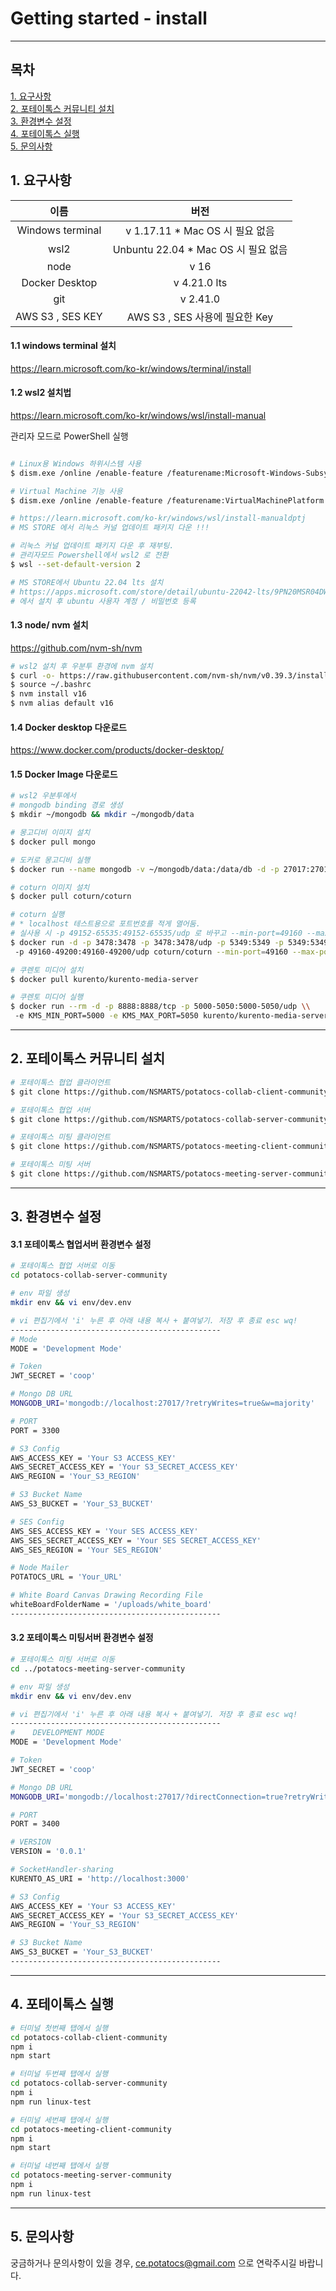 # Getting started - install

---

## 목차

[1. 요구사항](#1) <br>
[2. 포테이톡스 커뮤니티 설치](#2) <br>
[3. 환경변수 설정](#3) <br>
[4. 포테이톡스 실행](#4) <br>
[5. 문의사항](#5) <br>

## <!-- -   `mkdocs new [dir-name]` - Create a new project. -->

## 1. 요구사항

|       이름       |                 버전                 |
| :--------------: | :----------------------------------: |
| Windows terminal |   v 1.17.11 \* Mac OS 시 필요 없음   |
|       wsl2       | Unbuntu 22.04 \* Mac OS 시 필요 없음 |
|       node       |                 v 16                 |
|  Docker Desktop  |             v 4.21.0 lts             |
|       git        |               v 2.41.0               |
| AWS S3 , SES KEY |    AWS S3 , SES 사용에 필요한 Key    |

#### 1.1 windows terminal 설치

<https://learn.microsoft.com/ko-kr/windows/terminal/install>

#### 1.2 wsl2 설치법

<https://learn.microsoft.com/ko-kr/windows/wsl/install-manual>

관리자 모드로 PowerShell 실행

```sh

# Linux용 Windows 하위시스템 사용
$ dism.exe /online /enable-feature /featurename:Microsoft-Windows-Subsystem-Linux /all /norestart

# Virtual Machine 기능 사용
$ dism.exe /online /enable-feature /featurename:VirtualMachinePlatform /all /norestart

# https://learn.microsoft.com/ko-kr/windows/wsl/install-manualdptj
# MS STORE 에서 리눅스 커널 업데이트 패키지 다운 !!!

# 리눅스 커널 업데이트 패키지 다운 후 재부팅.
# 관리자모드 Powershell에서 wsl2 로 전환
$ wsl --set-default-version 2

# MS STORE에서 Ubuntu 22.04 lts 설치
# https://apps.microsoft.com/store/detail/ubuntu-22042-lts/9PN20MSR04DW?hl=ko-kr&gl=kr&rtc=1
# 에서 설치 후 ubuntu 사용자 계정 / 비밀번호 등록
```

#### 1.3 node/ nvm 설치

<https://github.com/nvm-sh/nvm>

```sh
# wsl2 설치 후 우분투 환경에 nvm 설치
$ curl -o- https://raw.githubusercontent.com/nvm-sh/nvm/v0.39.3/install.sh | bash
$ source ~/.bashrc
$ nvm install v16
$ nvm alias default v16
```

#### 1.4 Docker desktop 다운로드

<https://www.docker.com/products/docker-desktop/>

#### 1.5 Docker Image 다운로드

```sh
# wsl2 우분투에서
# mongodb binding 경로 생성
$ mkdir ~/mongodb && mkdir ~/mongodb/data

# 몽고디비 이미지 설치
$ docker pull mongo

# 도커로 몽고디비 실행
$ docker run --name mongodb -v ~/mongodb/data:/data/db -d -p 27017:27017 mongo

# coturn 이미지 설치
$ docker pull coturn/coturn

# coturn 실행
# * localhost 테스트용으로 포트번호를 적게 열어둠.
# 실사용 시 -p 49152-65535:49152-65535/udp 로 바꾸고 --min-port=49160 --max-port=49200 제거
$ docker run -d -p 3478:3478 -p 3478:3478/udp -p 5349:5349 -p 5349:5349/udp \\
 -p 49160-49200:49160-49200/udp coturn/coturn --min-port=49160 --max-port=49200

# 쿠렌토 미디어 설치
$ docker pull kurento/kurento-media-server

# 쿠렌토 미디어 실행
$ docker run --rm -d -p 8888:8888/tcp -p 5000-5050:5000-5050/udp \\
 -e KMS_MIN_PORT=5000 -e KMS_MAX_PORT=5050 kurento/kurento-media-server:6.16.0
```

---

## 2. 포테이톡스 커뮤니티 설치

```sh
# 포테이톡스 협업 클라이언트
$ git clone https://github.com/NSMARTS/potatocs-collab-client-community.git

# 포테이톡스 협업 서버
$ git clone https://github.com/NSMARTS/potatocs-collab-server-community.git

# 포테이톡스 미팅 클라이언트
$ git clone https://github.com/NSMARTS/potatocs-meeting-client-community.git

# 포테이톡스 미팅 서버
$ git clone https://github.com/NSMARTS/potatocs-meeting-server-community.git
```

---

## 3. 환경변수 설정

#### 3.1 포테이톡스 협업서버 환경변수 설정

```sh
# 포테이톡스 협업 서버로 이동
cd potatocs-collab-server-community

# env 파일 생성
mkdir env && vi env/dev.env

# vi 편집기에서 'i' 누른 후 아래 내용 복사 + 붙여넣기. 저장 후 종료 esc wq!
-----------------------------------------------
# Mode
MODE = 'Development Mode'

# Token
JWT_SECRET = 'coop'

# Mongo DB URL
MONGODB_URI='mongodb://localhost:27017/?retryWrites=true&w=majority'

# PORT
PORT = 3300

# S3 Config
AWS_ACCESS_KEY = 'Your S3 ACCESS_KEY'
AWS_SECRET_ACCESS_KEY = 'Your S3_SECRET_ACCESS_KEY'
AWS_REGION = 'Your_S3_REGION'

# S3 Bucket Name
AWS_S3_BUCKET = 'Your_S3_BUCKET'

# SES Config
AWS_SES_ACCESS_KEY = 'Your SES ACCESS_KEY'
AWS_SES_SECRET_ACCESS_KEY = 'Your SES SECRET_ACCESS_KEY'
AWS_SES_REGION = 'Your SES_REGION'

# Node Mailer
POTATOCS_URL = 'Your_URL'

# White Board Canvas Drawing Recording File
whiteBoardFolderName = '/uploads/white_board'
-----------------------------------------------
```

#### 3.2 포테이톡스 미팅서버 환경변수 설정

```sh
# 포테이톡스 미팅 서버로 이동
cd ../potatocs-meeting-server-community

# env 파일 생성
mkdir env && vi env/dev.env

# vi 편집기에서 'i' 누른 후 아래 내용 복사 + 붙여넣기. 저장 후 종료 esc wq!
-----------------------------------------------
#    DEVELOPMENT MODE
MODE = 'Development Mode'

# Token
JWT_SECRET = 'coop'

# Mongo DB URL
MONGODB_URI='mongodb://localhost:27017/?directConnection=true?retryWrites=true&w=majority'

# PORT
PORT = 3400

# VERSION
VERSION = '0.0.1'

# SocketHandler-sharing
KURENTO_AS_URI = 'http://localhost:3000'

# S3 Config
AWS_ACCESS_KEY = 'Your S3 ACCESS_KEY'
AWS_SECRET_ACCESS_KEY = 'Your S3_SECRET_ACCESS_KEY'
AWS_REGION = 'Your_S3_REGION'

# S3 Bucket Name
AWS_S3_BUCKET = 'Your_S3_BUCKET'
-----------------------------------------------
```

---

## 4. 포테이톡스 실행

```sh
# 터미널 첫번째 탭에서 실행
cd potatocs-collab-client-community
npm i
npm start

# 터미널 두번째 탭에서 실행
cd potatocs-collab-server-community
npm i
npm run linux-test

# 터미널 세번째 탭에서 실행
cd potatocs-meeting-client-community
npm i
npm start

# 터미널 네번째 탭에서 실행
cd potatocs-meeting-server-community
npm i
npm run linux-test
```

---

## 5. 문의사항

궁금하거나 문의사항이 있을 경우, ce.potatocs@gmail.com 으로 연락주시길 바랍니다.
